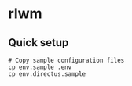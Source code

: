 # rlwm


## Quick setup

```
# Copy sample configuration files
cp env.sample .env
cp env.directus.sample

```
